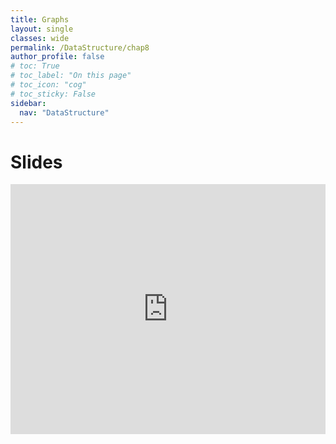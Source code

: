 ```yaml
---
title: Graphs
layout: single
classes: wide
permalink: /DataStructure/chap8
author_profile: false
# toc: True
# toc_label: "On this page"
# toc_icon: "cog"
# toc_sticky: False
sidebar:
  nav: "DataStructure"
---
```

# Slides
<iframe height="400px" width="100%" src="https://drive.google.com/file/d/1Suw9aqkmAp2emOAGPS66aDa9kqkvKGr_/preview" frameborder="0" allowfullscreen="true"></iframe>

